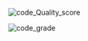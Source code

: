 ![code_Quality_score](https://www.code-inspector.com/project/27644/score/svg) 


![code_grade](https://www.code-inspector.com/project/27644/status/svg)
